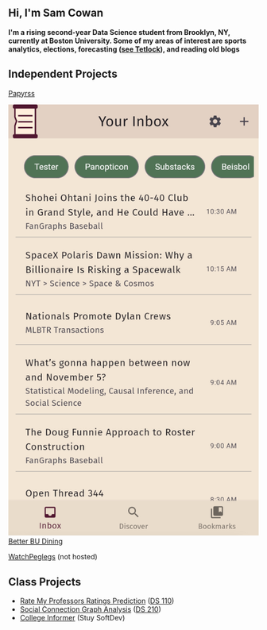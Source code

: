 ## Hi, I'm Sam Cowan

**I'm a rising second-year Data Science student from Brooklyn, NY, currently at Boston University. Some of my areas of interest are sports analytics, elections, forecasting ([see Tetlock](https://en.wikipedia.org/wiki/Superforecasting:_The_Art_and_Science_of_Prediction)), and reading old blogs** 

## Independent Projects

[Papyrss](https://expertify.samcowan.net)  

![Papyrss](Papyrss.png)
[Better BU Dining](https://budining.samcowan.net)  
  
[WatchPeglegs](https://github.com/samc5/WatchPeglegs) (not hosted)  
   
## Class Projects
- [Rate My Professors Ratings Prediction](https://github.com/samc5/RMP_110) ([DS 110](https://www.bu.edu/academics/cds/courses/cds-ds-110/))
- [Social Connection Graph Analysis](https://github.com/samc5/Final_DS210) ([DS 210](https://www.bu.edu/academics/cds/courses/cds-ds-210/))
- [College Informer](https://github.com/samc5/CollegeInformer) (Stuy SoftDev)
